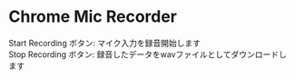 # Chrome Mic Recorder

Start Recording ボタン: マイク入力を録音開始します  
Stop Recording ボタン: 録音したデータをwavファイルとしてダウンロードします